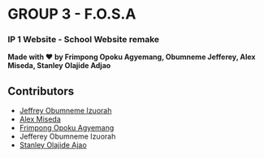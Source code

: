 # GROUP 3 - F.O.S.A

### IP 1 Website - School Website remake

<b>Made with :heart: by Frimpong Opoku Agyemang, Obumneme Jefferey, Alex Miseda, Stanley Olajide Adjao </b>

## Contributors


- <a href="https://github.com/Jeffreywastaken">Jeffrey Obumneme Izuorah</a>
- <a href="https://github.com/Miseda">Alex Miseda</a>
- <a  href="https://github.com/frimpongopoku">Frimpong Opoku Agyemang</a>
- Jefferey Obumneme Izuorah
-  <a href="https://github.com/Stanley00011">Stanley Olajide Ajao</a>
